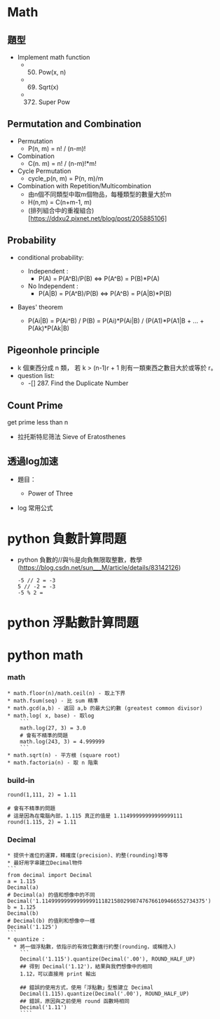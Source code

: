 # Math

## 題型
* Implement math function
    * 50. Pow(x, n)
    * 69. Sqrt(x)
    * 372. Super Pow

## Permutation and Combination
* Permutation
    * P(n, m) = n! / (n-m)!
* Combination
    * C(n. m) = n! / (n-m)!*m!
* Cycle Permutation
    * cycle_p(n, m) = P(n, m)/m
* Combination with Repetition/Multicombination
    * 由n個不同類型中取m個物品，每種類型的數量大於m
    * H(n,m) = C(n+m-1, m)
    * (排列組合中的重複組合)[https://ddxu2.pixnet.net/blog/post/205885106]


## Probability
* conditional probability:
    * Independent :
        * P(A) = P(A^B)/P(B)  <=>  P(A^B) = P(B)*P(A)
    * No Independent :
        * P(A|B) = P(A^B)/P(B)  <=>   P(A^B) = P(A|B)*P(B)

* Bayes' theorem
    * P(Ai|B) = P(Ai^B) / P(B) = P(Ai)*P(Ai|B) / (P(A1)*P(A1|B + ... + P(Ak)*P(Ak|B)
    
## Pigeonhole principle
* k 個東西分成 n 類， 若 k > (n-1)r + 1 則有一類東西之數目大於或等於 r。
* question list:
    * -[] 287. Find the Duplicate Number

## Count Prime
get prime less than n
* 拉托斯特尼筛法 Sieve of Eratosthenes

## 透過log加速
* 題目：
    * Power of Three 
    
* log 常用公式

# python 負數計算問題
* python 負數的//與％是向負無限取整數，教學(https://blog.csdn.net/sun___M/article/details/83142126)
   ```
   -5 // 2 = -3
   5 // -2 = -3
  -5 % 2 =
  ```

# python 浮點數計算問題
# python math
### math
    * math.floor(n)/math.ceil(n) - 取上下界
    * math.fsum(seq) - 比 sum 精準
    * math.gcd(a,b) - 返回 a,b 的最大公約數 (greatest common divisor)
    * math.log( x, base) - 取log
        ```
        math.log(27, 3) = 3.0
        # 會有不精準的問題
        math.log(243, 3) = 4.999999
        ```
    * math.sqrt(n) - 平方根 (square root)
    * math.factoria(n) - 取 n 階乘

### build-in
```
round(1,111, 2) = 1.11

# 會有不精準的問題
# 這是因為在電腦內部，1.115 真正的值是 1.11499999999999999111
round(1.115, 2) = 1.11
```

### Decimal
    * 提供十進位的運算，精確度(precision)、約整(rounding)等等
    * 最好用字串建立Decimal物件
    ```
    from decimal import Decimal
    a = 1.115
    Decimal(a)
    # Decimal(a) 的值和想像中的不同
    Decimal('1.1149999999999999911182158029987476766109466552734375')
    b = 1.125
    Decimal(b)
    # Decimal(b) 的值則和想像中一樣
    Decimal('1.125')
    ```
    * quantize :
      * 將一個浮點數，依指示的有效位數進行約整(rounding，或稱捨入)
        ```
        Decimal('1.115').quantize(Decimal('.00'), ROUND_HALF_UP)
        ## 得到 Decimal('1.12')，結果與我們想像中的相同
        1.12，可以直接用 print 輸出
        
        ## 錯誤的使用方式，使用「浮點數」型態建立 Decimal
        Decimal(1.115).quantize(Decimal('.00'), ROUND_HALF_UP)
        ## 錯誤，原因與之前使用 round 函數時相同
        Decimal('1.11')
        ````